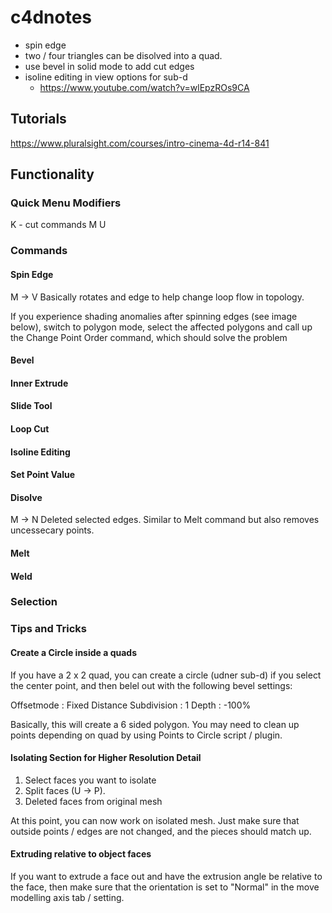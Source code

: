 # c4dnotes

  * spin edge
  * two / four triangles can be disolved into a quad.
  * use bevel in solid mode to add cut edges
  * isoline editing in view options for sub-d
    * https://www.youtube.com/watch?v=wlEpzROs9CA


Tutorials
----------------------------------------
https://www.pluralsight.com/courses/intro-cinema-4d-r14-841


Functionality
----------------------------------------

### Quick Menu Modifiers

K - cut commands
M
U

### Commands
#### Spin Edge

M -> V
Basically rotates and edge to help change loop flow in topology.

If you experience shading anomalies after spinning edges (see image below), switch to polygon mode, select the affected polygons and call up the Change Point Order command, which should solve the problem


#### Bevel

#### Inner Extrude

#### Slide Tool

#### Loop Cut

#### Isoline Editing

#### Set Point Value

####  Disolve
M -> N
Deleted selected edges. Similar to Melt command but also removes uncessecary points.

#### Melt

#### Weld

### Selection

### Tips and Tricks

#### Create a Circle inside a quads
If you have a 2 x 2 quad, you can create a circle (udner sub-d) if you select the center point, and then belel out with the following bevel settings:

Offsetmode : Fixed Distance
Subdivision : 1
Depth : -100%

Basically, this will create a 6 sided polygon. You may need to clean up points depending on quad by using Points to Circle script  / plugin.


####  Isolating Section for Higher Resolution Detail

1. Select faces you want to isolate
2. Split faces (U -> P).
3. Deleted faces from original mesh

At this point, you can now work on isolated mesh. Just make sure that outside points / edges are not changed, and the pieces should match up.


#### Extruding relative to object faces

If you want to extrude a face out and have the extrusion angle be relative to the face, then make sure that the orientation is set to "Normal" in the move modelling axis tab / setting.
